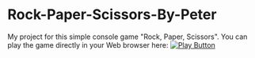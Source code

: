 # Rock-Paper-Scissors-By-Peter
My project for this simple console game "Rock, Paper, Scissors".
You can play the game directly in your Web browser here:
[<img alt="Play Button" src="https://user-images.githubusercontent.com/114181931/192120166-13988c87-8d68-4e22-b4b8-20f184ad13c8.png" />](https://replit.com/@pbekriev/Rock-Paper-Scissors-By-Peter#main.py)
